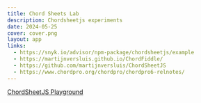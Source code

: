 ```yaml
---
title: Chord Sheets Lab
description: Chordsheetjs experiments
date: 2024-05-25
cover: cover.png
layout: app
links:
  - https://snyk.io/advisor/npm-package/chordsheetjs/example
  - https://martijnversluis.github.io/ChordFiddle/
  - https://github.com/martijnversluis/ChordSheetJS
  - https://www.chordpro.org/chordpro/chordpro6-relnotes/
---
```


<script setup>
import { defineClientComponent } from 'vitepress'

const ChordSheets = defineClientComponent(() => {
  return import('./ChordSheets.vue')
})
</script>

<ChordSheets/>

[ChordSheetJS Playground](https://github.com/martijnversluis/ChordSheetJS)
